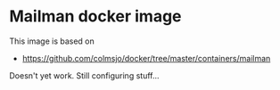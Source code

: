 Mailman docker image
============================

This image is based on 
* https://github.com/colmsjo/docker/tree/master/containers/mailman

Doesn't yet work. Still configuring stuff...
